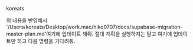koreats

위 내용을 반영해서 '/Users/koreats/Desktop/work.mac/hiko0707/docs/supabase-migration-master-plan.md'여기에 업데이트 해줘. 절대 계획을 실행하지는 말고 여기에 업데이트만 하고 다음 명령을 기다려줘.
